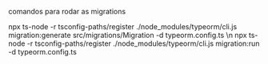 comandos para rodar as migrations 

npx ts-node -r tsconfig-paths/register ./node_modules/typeorm/cli.js migration:generate src/migrations/Migration -d typeorm.config.ts \n
 npx ts-node -r tsconfig-paths/register ./node_modules/typeorm/cli.js migration:run -d typeorm.config.ts
